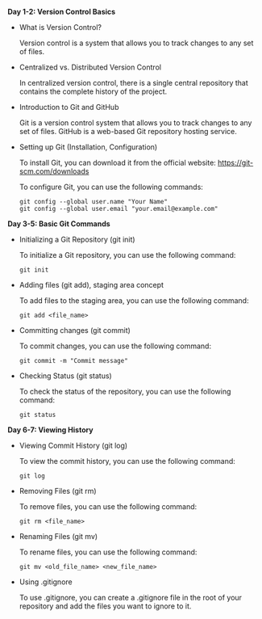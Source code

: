 **Day 1-2: Version Control Basics**     

- What is Version Control?

    Version control is a system that allows you to track changes to any set of files. 

- Centralized vs. Distributed Version Control

    In centralized version control, there is a single central repository that contains the complete history of the project.

- Introduction to Git and GitHub

    Git is a version control system that allows you to track changes to any set of files.
    GitHub is a web-based Git repository hosting service.


- Setting up Git (Installation, Configuration)

    To install Git, you can download it from the official website: https://git-scm.com/downloads

    To configure Git, you can use the following commands:

    ```Shell
    git config --global user.name "Your Name"
    git config --global user.email "your.email@example.com"
    ```


**Day 3-5: Basic Git Commands**

- Initializing a Git Repository (git init)

    To initialize a Git repository, you can use the following command:

    ```Shell
    git init
    ```


- Adding files (git add), staging area concept

    To add files to the staging area, you can use the following command:

    ```Shell
    git add <file_name>
    ```

- Committing changes (git commit)

    To commit changes, you can use the following command:

    ```Shell
    git commit -m "Commit message"
    ```

- Checking Status (git status)

    To check the status of the repository, you can use the following command:

    ```Shell
    git status
    ```


**Day 6-7: Viewing History**

- Viewing Commit History (git log)

    To view the commit history, you can use the following command:

    ```Shell
    git log
    ```

- Removing Files (git rm)

    To remove files, you can use the following command:

    ```Shell
    git rm <file_name>
    ```

- Renaming Files (git mv)

    To rename files, you can use the following command:

    ```Shell
    git mv <old_file_name> <new_file_name>
    ```

- Using .gitignore

    To use .gitignore, you can create a .gitignore file in the root of your repository and add the files you want to ignore to it.

